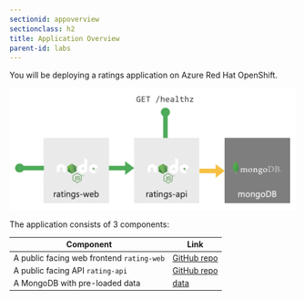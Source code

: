 ```yaml
---
sectionid: appoverview
sectionclass: h2
title: Application Overview
parent-id: labs
---
```


You will be deploying a ratings application on Azure Red Hat OpenShift.

![Application diagram](media/app-overview.png)

The application consists of 3 components:

| Component                                           | Link                                                              |
|-----------------------------------------------------|-------------------------------------------------------------------|
| A public facing web frontend `rating-web`          | [GitHub repo](https://github.com/microsoft/rating-web)         |
| A public facing API `rating-api`                   | [GitHub repo](https://github.com/microsoft/rating-api])         |
| A MongoDB with pre-loaded data                      | [data](-)                |